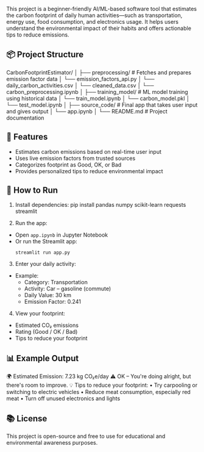 This project is a beginner-friendly AI/ML-based software tool that estimates the carbon footprint of daily human activities—such as transportation, energy use, food consumption, and electronics usage. It helps users understand the environmental impact of their habits and offers actionable tips to reduce emissions.

## 📦 Project Structure
CarbonFootprintEstimator/ 
│ ├── preprocessing/         # Fetches and prepares emission factor data 
│   └── emission_factors_api.py
│   └── daily_carbon_activities.csv
│   └── cleaned_data.csv
│   └── carbon_preprocessing.ipynb
│ ├── training_model/        # ML model training using historical data 
│   └── train_model.ipynb 
│   └── carbon_model.pkl 
│   └── test_model.ipynb
│ ├── source_code/           # Final app that takes user input and gives output 
│   └── app.ipynb 
│ └── README.md              # Project documentation


## 🚀 Features

- Estimates carbon emissions based on real-time user input
- Uses live emission factors from trusted sources
- Categorizes footprint as Good, OK, or Bad
- Provides personalized tips to reduce environmental impact

## 🧪 How to Run

1. Install dependencies:
  pip install pandas numpy scikit-learn requests streamlit

2. Run the app:
- Open `app.ipynb` in Jupyter Notebook  
- Or run the Streamlit app:
  ```
  streamlit run app.py
  ```

3. Enter your daily activity:
- Example:  
  - Category: Transportation  
  - Activity: Car – gasoline (commute)  
  - Daily Value: 30 km  
  - Emission Factor: 0.241

4. View your footprint:
  - Estimated CO₂ emissions
  - Rating (Good / OK / Bad)
  - Tips to reduce your footprint

## 📊 Example Output
🌍 Estimated Emission: 7.23 kg CO₂e/day 
⚠️ OK – You're doing alright, but there's room to improve. 
💡 Tips to reduce your footprint: 
 • Try carpooling or switching to electric vehicles 
 • Reduce meat consumption, especially red meat 
 • Turn off unused electronics and lights


## 📚 License

This project is open-source and free to use for educational and environmental awareness purposes.

